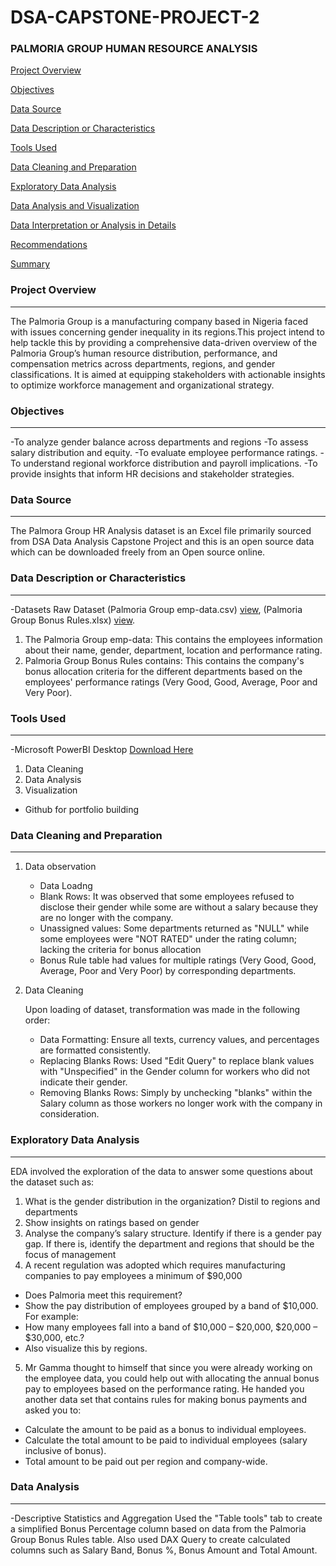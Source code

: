 # DSA-CAPSTONE-PROJECT-2

### PALMORIA GROUP HUMAN RESOURCE ANALYSIS

[Project Overview](project-overview)

[Objectives](objectives)

[Data Source](data-source)

[Data Description or Characteristics](data-description-or-characteristics)

[Tools Used](tools-used)

[Data Cleaning and Preparation](data-cleaning-and-preparation)

[Exploratory Data Analysis](exploratory-data-analysis)

[Data Analysis and Visualization](data-analysis-and-visualization)

[Data Interpretation or Analysis in Details](data-interpretation-or-analysis-in-details)

[Recommendations](recommendations)

[Summary](summary)

### Project Overview
---
The Palmoria Group is a manufacturing company based in Nigeria faced with issues concerning gender inequality in its regions.This project intend to help tackle this by providing a comprehensive data-driven overview of the Palmoria Group’s human resource distribution, performance, and compensation metrics across departments, regions, and gender classifications. It is aimed at equipping stakeholders with actionable insights to optimize workforce management and organizational strategy.

### Objectives
---
-To analyze gender balance across departments and regions
-To assess salary distribution and equity.
-To evaluate employee performance ratings.
-To understand regional workforce distribution and payroll implications.
-To provide insights that inform HR decisions and stakeholder strategies.

### Data Source
---
The Palmora Group HR Analysis dataset is an Excel file primarily sourced from DSA Data Analysis Capstone Project and this is an open source data which can be downloaded freely from an Open source online.

### Data Description or Characteristics
---
-Datasets
Raw Dataset (Palmoria Group emp-data.csv) [view](https://canvas.instructure.com/courses/11955369/files/folder/DSA%20Capstone%20Project%20Files?preview=302720549), (Palmoria Group Bonus Rules.xlsx) [view](https://canvas.instructure.com/courses/11955369/files/folder/DSA%20Capstone%20Project%20Files?preview=302720540).

1. The Palmoria Group emp-data: This contains the employees information about their name, gender, department, location and performance rating.
2. Palmoria Group Bonus Rules contains: This contains the company's bonus allocation criteria for the different departments based on the employees' performance ratings (Very Good, Good, Average, Poor and Very Poor).

### Tools Used
---
-Microsoft PowerBI Desktop [Download Here](https://www.microsoft.com/en-us/download/details.aspx?id=58494)
1. Data Cleaning
2. Data Analysis
3. Visualization
- Github for portfolio building
  
### Data Cleaning and Preparation
---
1. Data observation
   * Data Loadng
   * Blank Rows: It was observed that some employees refused to disclose their gender while some are without a salary because they are no longer with the company.
   * Unassigned values: Some departments returned as "NULL" while some employees were "NOT RATED" under the rating column; lacking the criteria for bonus allocation
   * Bonus Rule table had values for multiple ratings (Very Good, Good, Average, Poor and Very Poor) by corresponding departments.
2. Data Cleaning

   Upon loading of dataset, transformation was made in the following order:
   * Data Formatting: Ensure all texts, currency values, and percentages are formatted consistently.
   * Replacing Blanks Rows: Used "Edit Query" to replace blank values with "Unspecified" in the Gender column for workers who did not indicate their gender.
   * Removing Blanks Rows: Simply by unchecking "blanks" within the Salary column as those workers no longer work with the company in consideration.
   
### Exploratory Data Analysis
---
EDA involved the exploration of the data to answer some questions about the dataset such as:
1. What is the gender distribution in the organization? Distil to regions and departments
2. Show insights on ratings based on gender
3. Analyse the company’s salary structure. Identify if there is a gender pay gap. If there is, identify the department and regions that should be the focus of management
4. A recent regulation was adopted which requires manufacturing companies to pay employees a minimum of $90,000
  * Does Palmoria meet this requirement?
  * Show the pay distribution of employees grouped by a band of $10,000. For example:
  * How many employees fall into a band of $10,000 – $20,000, $20,000 – $30,000, etc.?
  * Also visualize this by regions.
5. Mr Gamma thought to himself that since you were already working on the employee data, you could help out with allocating the annual bonus pay to employees based on the
performance rating. He handed you another data set that contains rules for making bonus payments and asked you to:
  * Calculate the amount to be paid as a bonus to individual employees.
  * Calculate the total amount to be paid to individual employees (salary inclusive of bonus).
  * Total amount to be paid out per region and company-wide.

### Data Analysis
---
-Descriptive Statistics and Aggregation 
Used the "Table tools" tab to create a simplified Bonus Percentage column based on data from the Palmoria Group Bonus Rules table. Also used DAX Query to create calculated columns such as Salary Band, Bonus %, Bonus Amount and Total Amount.
